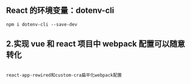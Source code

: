 ## React 的环境变量：dotenv-cli

```
npm i dotenv-cli --save-dev

```

## 2.实现 vue 和 react 项目中 webpack 配置可以随意转化

```

react-app-rewired和custom-cra扁平化webpack配置

```

